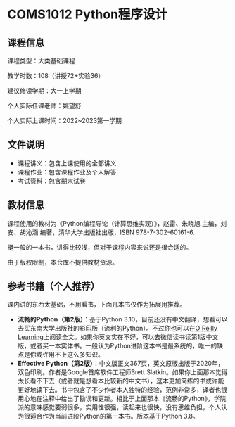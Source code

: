 # COMS1012 Python程序设计

## 课程信息

课程类型：大类基础课程

教学时数：108（讲授72+实验36）

建议修读学期：大一上学期

个人实际任课老师：姚望舒

个人实际上课时间：2022~2023第一学期

## 文件说明

- 课程讲义：包含上课使用的全部讲义
- 课程作业：包含课程作业及个人解答
- 考试资料：包含期末试卷

## 教材信息

课程使用的教材为《Python编程导论（计算思维实现）》，赵雷、朱晓旭 主编，刘安、胡沁涵 编著，清华大学出版社出版，ISBN 978-7-302-60161-6.

挺一般的一本书，讲得比较浅，但对于课程内容来说还是很合适的。

由于版权限制，本仓库不提供教材资源。

## 参考书籍（个人推荐）

课内讲的东西太基础，不用看书，下面几本书仅作为拓展用推荐。

- **流畅的Python（第2版）**：基于Python 3.10，目前还没有中文翻译，想看可以去买东南大学出版社的影印版（流利的Python）。不过你也可以在[O'Reilly Learning](https://learning.oreilly.com/)上阅读全文。如果你英文实在不好，可以去微信读书读第1版中文版，或者买一本实体书。一般认为Python进阶这本书是最系统的，唯一的缺点是你或许用不上这么多知识。
- **Effective Python（第2版）**：中文版正文367页，英文原版出版于2020年，双色印刷。作者是Google首席软件工程师Brett Slatkin。如果你上面那本觉得太长看不下去（或者就是想看本比较新的中文书），这本更加简练的书或许能更好地读下去。书中包含了不少作者本人独特的经验，范例非常多，译者也很用心地在注释中给出了勘误和更新。相比于上面那本《流畅的Python》，学院派的意味感觉要弱很多，实用性很强，读起来也很快，没有思维负担，个人认为很适合作为当前进阶Python的第一本书。版本基于Python 3.8。
